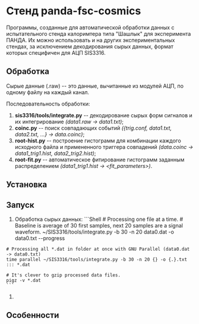 Стенд panda-fsc-cosmics
=======================
Программы, созданные для автоматической обработки данных с испытательного стенда калоримтера типа "Шашлык" для эксперимента ПАНДА. 
Их можно использовать и на других экспериментальных стендах, за исключением декодирования сырых данных, формат которых специфичен для АЦП SIS3316.
  
Обработка
---------
Сырые данные (.raw) -- это данные, вычитанные из модулей АЦП, по одному файлу на каждый канал. 
  
Последовательность обработки:
  1. **sis3316/tools/integrate.py** -- декодирование сырых форм сигналов и их интегрирование *(data1.raw -> data1.txt)*;
  1. **coinc.py** -- поиск совпадающих событий *({trig.conf, data1.txt, data2.txt, ...} -> data.coinc)*;
  1. **root-hist.py** -- построение гистограмм для комбинации каждого исходного файла и примененного триггера совпадений *(data.coinc -> data1\_trig1.hist, data2\_trig2.hist)*;
  1. **root-fit.py** -- автоматическое фитирование гистограмм заданным распределением *(data1\_trig1.hist -> \<fit\_parameters\>)*.
  
Установка
---------
  
Запуск
------
  1. Обработка сырых данных:
    ```Shell
    # Processing one file at a time.
    # Baseline is average of 30 first samples, next 20 samples are a signal waveform.
    ~/SIS3316/tools/integrate.py -b 30 -n 20 data0.dat -o data0.txt --progress
    
    # Processing all *.dat in folder at once with GNU Parallel (data0.dat -> data0.txt)
    time parallel ~/SIS3316/tools/integrate.py -b 30 -n 20 {} -o {.}.txt  ::: *.dat
    
    # It's clever to gzip processed data files.
    pigz -v *.dat
    ```
  1. 
  
Особенности
-----------
